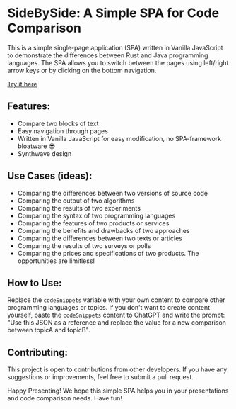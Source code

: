 # SideBySide: A Simple SPA for Code Comparison
This is a simple single-page application (SPA) written in Vanilla JavaScript to demonstrate the differences between Rust and Java programming languages. The SPA allows you to switch between the pages using left/right arrow keys or by clicking on the bottom navigation.

[Try it here](https://lukaesch.github.io/sidebyside/)

## Features:
- Compare two blocks of text
- Easy navigation through pages
- Written in Vanilla JavaScript for easy modification, no SPA-framework bloatware 😎
- Synthwave design

## Use Cases (ideas):
- Comparing the differences between two versions of source code
- Comparing the output of two algorithms
- Comparing the results of two experiments
- Comparing the syntax of two programming languages
- Comparing the features of two products or services
- Comparing the benefits and drawbacks of two approaches
- Comparing the differences between two texts or articles
- Comparing the results of two surveys or polls
- Comparing the prices and specifications of two products.
The opportunities are limitless!

## How to Use:
Replace the ``codeSnippets`` variable with your own content to compare other programming languages or topics.
If you don't want to create content yourself, paste the ``codeSnippets`` content to ChatGPT and write the prompt: "Use this JSON as a reference and replace the value for a new comparison between topicA and topicB".

## Contributing:
This project is open to contributions from other developers. If you have any suggestions or improvements, feel free to submit a pull request.

Happy Presenting!
We hope this simple SPA helps you in your presentations and code comparison needs. Have fun!
